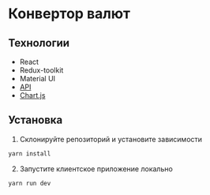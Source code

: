 # Конвертор валют

## Технологии

- React
- Redux-toolkit
- Material UI
- [API]("freecurrencyapi.com")
- [Chart.js]("https://www.chartjs.org/)

## Установка

1. Cклонируйте репозиторий и установите зависимости
```bash
yarn install
```
2. Запустите клиентское приложение локально
```bash
yarn run dev
```
